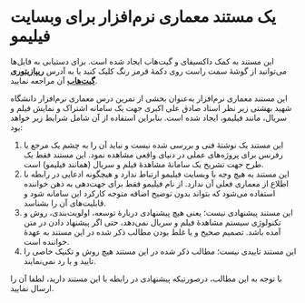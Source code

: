 # یک مستند معماری نرم‌افزار برای وبسایت فیلیمو

این مستند به کمک داکسیفای و گیت‌هاب ایجاد شده است. برای دستیابی به فایل‌ها می‌توانید از گوشۀ سمت راست روی دکمۀ قرمز رنگ کلیک کنید یا به آدرس [**ریپازیتوری گیت‌هاب**](https://github.com/alihanifi/filimoarc) آن مراجعه نمایید.

این مستند معماری نرم‌افزار به‌عنوان بخشی از تمرین درس معماری نرم‌افزار دانشگاه شهید بهشتی زیر نظر استاد صادق علی اکبری جهت یک سامانه اشتراک و نمایش فیلم و سریال، مانند فیلیمو، ایجاد شده است. بنابراین استفاده از آن شامل شرایط زیر خواهد بود:

1. این مستند یک نوشتۀ فنی و بررسی شده نیست و نباید آن را به چشم یک مرجع یا رفرنس برای پروژه‌های عملی در دنیای واقعی مشاهده نمود. این مستند فقط یک طرح جهت تشریح یک سامانۀ مشاهدۀ فیلم و سریال (همانند فیلیمو) است.
2. این مستند به هیچ وجه با وبسایت فیلیمو ارتباط ندارد و هیچگونه ادعایی در رابطه با اطلاع از معماری فعلی آن ندارد. از نام فیلیمو فقط برای جهت‌دهی به ذهن خواننده استفاده می‌شود که بتواند بدون توضیح اضافه متوجه کارکرد این سامانه شود و قابلیت‌های آن را بشناسد.
3. این مستند پیشنهادی نیست؛ یعنی هیچ پیشنهادی دربارۀ توسعه، اولویت‌بندی، روش و تکنولوژی سیستم مشاهدۀ فیلم و سریال نمی‌دهد، حتی اگر پیشنهاد دادن در متن آمده باشد. تصمیم صحیح و یا غلط بودن مطالب ذکر شده در این مستند به عهدۀ خواننده است.
4. این مستند تاییدی نیست؛ مطالب ذکر شده در این مستند هیچ روش و تکنیک خاصی را تایید و یا رد نمی‌نمایند.

با توجه به این مطالب، درصورتیکه پیشنهادی در رابطه با این مستند دارید، لطفا آن را ارسال نمایید.
